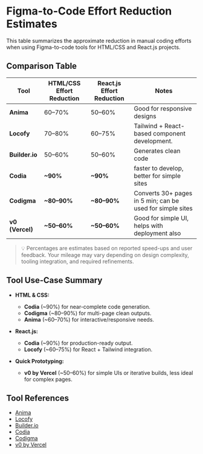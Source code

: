 # Figma-to-Code Effort Reduction Estimates

This table summarizes the approximate reduction in manual coding efforts when using Figma-to-code tools for HTML/CSS and React.js projects.

## Comparison Table

| Tool           | HTML/CSS Effort Reduction | React.js Effort Reduction | Notes                                                                 |
|----------------|---------------------------|----------------------------|------------------------------------------------------------------------|
| **Anima**      | 60–70%                    | 50–60%                     | Good for responsive designs            |
| **Locofy**     | 70–80%                    | 60–75%                     | Tailwind + React-based component development.               |
| **Builder.io** | 50–60%                    | 50–60%                     | Generates clean code           |
| **Codia**      | **~90%**                  | **~90%**                   | faster to develop, better for simple sites |
| **Codigma**    | **~80–90%**               | **~80–90%**                | Converts 30+ pages in 5 min; can be used for simple sites|
| **v0 (Vercel)**| **~50–60%**               | **~50–60%**                | Good for simple UI, helps with deployment also|

> 💡 Percentages are estimates based on reported speed-ups and user feedback. Your mileage may vary depending on design complexity, tooling integration, and required refinements.

## Tool Use-Case Summary

- **HTML & CSS:**
  - **Codia** (~90%) for near-complete code generation.
  - **Codigma** (~80–90%) for multi-page clean outputs.
  - **Anima** (~60–70%) for interactive/responsive needs.

- **React.js:**
  - **Codia** (~90%) for production-ready output.
  - **Locofy** (~60–75%) for React + Tailwind integration.

- **Quick Prototyping:**
  - **v0 by Vercel** (~50–60%) for simple UIs or iterative builds, less ideal for complex pages.

## Tool References

- [Anima](https://www.animaapp.com/figma)
- [Locofy](https://www.locofy.ai/convert/figma-to-react)
- [Builder.io](https://www.builder.io/figma-to-code)
- [Codia](https://codia.ai)
- [Codigma](https://codigma.io)
- [v0 by Vercel](https://v0.dev)
